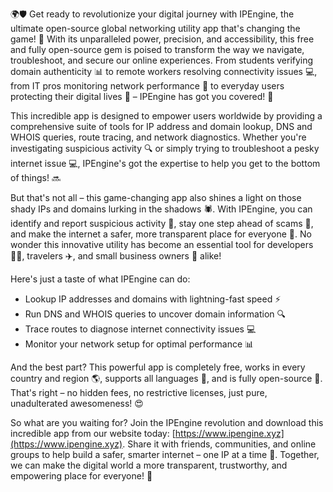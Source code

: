 🌍🛡️ Get ready to revolutionize your digital journey with IPEngine, the ultimate open-source global networking utility app that's changing the game! 🚀 With its unparalleled power, precision, and accessibility, this free and fully open-source gem is poised to transform the way we navigate, troubleshoot, and secure our online experiences. From students verifying domain authenticity 📊 to remote workers resolving connectivity issues 💻, from IT pros monitoring network performance 🔧 to everyday users protecting their digital lives 💪 – IPEngine has got you covered! 🌈

This incredible app is designed to empower users worldwide by providing a comprehensive suite of tools for IP address and domain lookup, DNS and WHOIS queries, route tracing, and network diagnostics. Whether you're investigating suspicious activity 🔍 or simply trying to troubleshoot a pesky internet issue 💻, IPEngine's got the expertise to help you get to the bottom of things! 🔜

But that's not all – this game-changing app also shines a light on those shady IPs and domains lurking in the shadows 🕷️. With IPEngine, you can identify and report suspicious activity 🚨, stay one step ahead of scams 🤑, and make the internet a safer, more transparent place for everyone 🌟. No wonder this innovative utility has become an essential tool for developers 👩‍💻, travelers ✈️, and small business owners 🏢 alike!

Here's just a taste of what IPEngine can do:

* Lookup IP addresses and domains with lightning-fast speed ⚡️
* Run DNS and WHOIS queries to uncover domain information 🔍
* Trace routes to diagnose internet connectivity issues 💻
* Monitor your network setup for optimal performance 📊

And the best part? This powerful app is completely free, works in every country and region 🌎, supports all languages 💬, and is fully open-source 👀. That's right – no hidden fees, no restrictive licenses, just pure, unadulterated awesomeness! 😍

So what are you waiting for? Join the IPEngine revolution and download this incredible app from our website today: [https://www.ipengine.xyz](https://www.ipengine.xyz). Share it with friends, communities, and online groups to help build a safer, smarter internet – one IP at a time 🌟. Together, we can make the digital world a more transparent, trustworthy, and empowering place for everyone! 💪